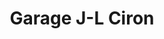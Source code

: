 ---
title: "Garage J-L Ciron"
url: /longuenee-en-anjou/garage-j-l-ciron/
shop: réparation de voitures
---